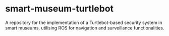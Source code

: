# smart-museum-turtlebot
A repository for the implementation of a Turtlebot-based security system in smart museums, utilising ROS for navigation and surveillance functionalities.
